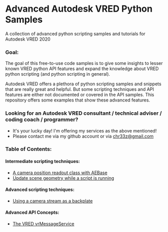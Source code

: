 # Advanced Autodesk VRED Python Samples
A collection of advanced python scripting samples and tutorials for Autodesk VRED 2020

### Goal:
The goal of this free-to-use code samples is to give some insights to lesser known VRED python API features and expand the knowledge about VRED python scripting (and python scripting in general).

Autodesk VRED offers a plethora of python scripting samples and snippets that are really great and helpful. But some scripting techniques and API features are either not documented or covered in the API samples. This repository offers some examples that show these advanced features.

### Looking for an Autodesk VRED consultant / technical adviser / coding coach / programmer?
- It's your lucky day! I'm offering my services as the above mentioned!
- Please contact me via my github account or via chr33z@gmail.com

### Table of Contents:
  #### Intermediate scripting techniques:
  - [A camera position readout class with AEBase](samples/camera-position-readout.py)
  - [Update scene geometry while a script is running](samples/update-scene-geometry.py)
  #### Advanced scripting techniques:
  - [Using a camera stream as a backplate](samples/video-backplate.py)
  #### Advanced API Concepts:
  - [The VRED vrMessageService](samples/vred-message-service.py)
